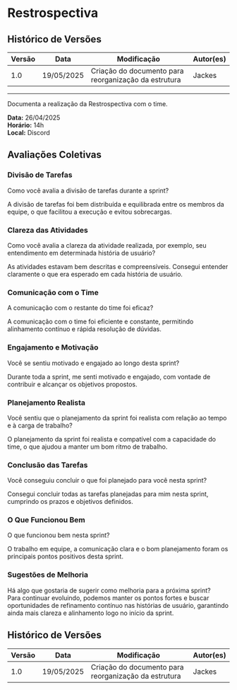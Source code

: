 # Restrospectiva 

## Histórico de Versões

| Versão | Data       | Modificação                | Autor(es)         |
|--------|------------|----------------------------|-------------------|
|   1.0  | 19/05/2025 | Criação do documento para reorganização da estrutura    | Jackes         |

---

Documenta a realização da Restrospectiva com o time.

**Data:** 26/04/2025      
**Horário:** 14h         
**Local:** Discord 

## Avaliações Coletivas

### Divisão de Tarefas  
Como você avalia a divisão de tarefas durante a sprint? 

A divisão de tarefas foi bem distribuída e equilibrada entre os membros da equipe, o que facilitou a execução e evitou sobrecargas.

### Clareza das Atividades  
Como você avalia a clareza da atividade realizada, por exemplo, seu entendimento em determinada história de usuário?  

As atividades estavam bem descritas e compreensíveis. Consegui entender claramente o que era esperado em cada história de usuário.

### Comunicação com o Time  
A comunicação com o restante do time foi eficaz? 

A comunicação com o time foi eficiente e constante, permitindo alinhamento contínuo e rápida resolução de dúvidas.

### Engajamento e Motivação  
Você se sentiu motivado e engajado ao longo desta sprint?  

Durante toda a sprint, me senti motivado e engajado, com vontade de contribuir e alcançar os objetivos propostos.

### Planejamento Realista  
Você sentiu que o planejamento da sprint foi realista com relação ao tempo e à carga de trabalho?  

O planejamento da sprint foi realista e compatível com a capacidade do time, o que ajudou a manter um bom ritmo de trabalho.

### Conclusão das Tarefas  
Você conseguiu concluir o que foi planejado para você nesta sprint?

Consegui concluir todas as tarefas planejadas para mim nesta sprint, cumprindo os prazos e objetivos definidos.

### O Que Funcionou Bem  
O que funcionou bem nesta sprint?  

O trabalho em equipe, a comunicação clara e o bom planejamento foram os principais pontos positivos desta sprint.

### Sugestões de Melhoria  
Há algo que gostaria de sugerir como melhoria para a próxima sprint?  
Para continuar evoluindo, podemos manter os pontos fortes e buscar oportunidades de refinamento contínuo nas histórias de usuário, garantindo ainda mais clareza e alinhamento logo no início da sprint.


## Histórico de Versões

| Versão | Data       | Modificação                | Autor(es)         |
|--------|------------|----------------------------|-------------------|
|   1.0  | 19/05/2025 | Criação do documento para reorganização da estrutura    | Jackes         | 